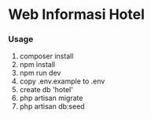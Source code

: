 # Web Informasi Hotel

### Usage
1. composer install
2. npm install
3. npm run dev
4. copy .env.example to .env
5. create db 'hotel'
6. php artisan migrate
7. php artisan db:seed
